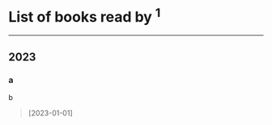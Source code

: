 # List of books read by [](https://plus.google.com/u/0/112452730042794139520/)<sup>1</sup>
---

## 2023

### a
b
> [2023-01-01] 



